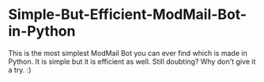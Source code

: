 # Simple-But-Efficient-ModMail-Bot-in-Python
This is the most simplest ModMail Bot you can ever find which is made in Python. It is simple but it is efficient as well. Still doubting? Why don't give it a try.  :)
